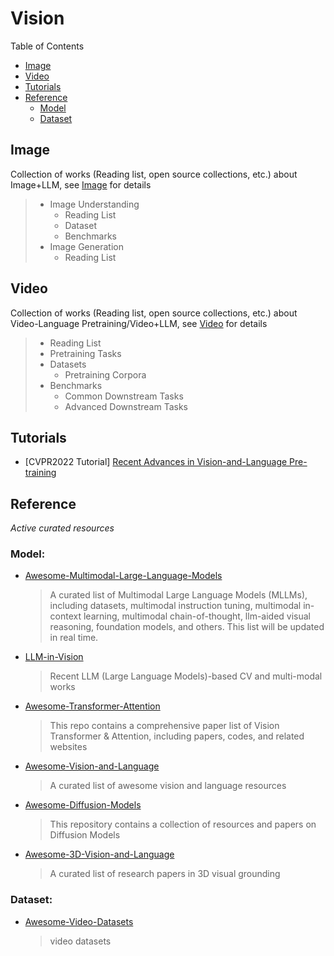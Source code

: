 # Vision

Table of Contents

- [Image](#image)
- [Video](#video)
- [Tutorials](#tutorials)
- [Reference](#reference)
  - [Model](#model)
  - [Dataset](#dataset)

## Image

Collection of works (Reading list, open source collections, etc.) about Image+LLM, see [Image](Image.md) for details

> - Image Understanding
>   - Reading List
>   - Dataset
>   - Benchmarks
> - Image Generation
>   - Reading List

## Video

Collection of works (Reading list, open source collections, etc.) about Video-Language Pretraining/Video+LLM, see [Video](Video.md) for details

> - Reading List
> - Pretraining Tasks
> - Datasets
>   - Pretraining Corpora
> - Benchmarks
>   - Common Downstream Tasks
>   - Advanced Downstream Tasks

## Tutorials

- [CVPR2022 Tutorial] [Recent Advances in Vision-and-Language Pre-training](https://vlp-tutorial.github.io/)

## Reference

*Active curated resources*

### Model:

- [Awesome-Multimodal-Large-Language-Models](https://github.com/BradyFU/Awesome-Multimodal-Large-Language-Models)

  > A curated list of Multimodal Large Language Models (MLLMs), including datasets, multimodal instruction tuning, multimodal in-context learning, multimodal chain-of-thought, llm-aided visual reasoning, foundation models, and others. This list will be updated in real time.
  >
- [LLM-in-Vision](https://github.com/DirtyHarryLYL/LLM-in-Vision)

  > Recent LLM (Large Language Models)-based CV and multi-modal works
  >
- [Awesome-Transformer-Attention](https://github.com/cmhungsteve/Awesome-Transformer-Attention)

  > This repo contains a comprehensive paper list of Vision Transformer & Attention, including papers, codes, and related websites
  >
- [Awesome-Vision-and-Language](https://github.com/sangminwoo/awesome-vision-and-language)

  > A curated list of awesome vision and language resources
  >
- [Awesome-Diffusion-Models](https://github.com/heejkoo/Awesome-Diffusion-Models)

  > This repository contains a collection of resources and papers on Diffusion Models
  >
- [Awesome-3D-Vision-and-Language](https://github.com/jianghaojun/Awesome-3D-Vision-and-Language)

  > A curated list of research papers in 3D visual grounding
  >

### Dataset:

- [Awesome-Video-Datasets](https://github.com/xiaobai1217/Awesome-Video-Datasets#Video-and-Language)
  > video datasets
  >
